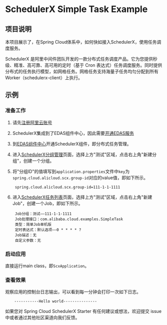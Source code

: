 # SchedulerX Simple Task Example

## 项目说明

本项目展示了，在Spring Cloud体系中，如何快如接入SchedulerX，使用任务调度服务。

SchedulerX 是阿里中间件团队开发的一款分布式任务调度产品。它为您提供秒级、精准、高可靠、高可用的定时（基于 Cron 表达式）任务调度服务。同时提供分布式的任务执行模型，如网格任务。网格任务支持海量子任务均匀分配到所有 Worker（schedulerx-client）上执行。

## 示例

### 准备工作

1. 请先[注册阿里云账号](https://account.aliyun.com/register/register.htm?spm=5176.8142029.388261.26.e9396d3eEIv28g&oauth_callback=https%3A%2F%2Fwww.aliyun.com%2F)

2. SchedulerX集成到了EDAS组件中心，因此需要[开通EDAS服务](https://common-buy.aliyun.com/?spm=5176.11451019.0.0.6f5965c0Uq5tue&commodityCode=edaspostpay#/buy)

3. 到[EDAS组件中心](https://edas.console.aliyun.com/#/edasTools)开通SchedulerX组件，即分布式任务管理。

4. 进入[SchedulerX分组管理](https://edas.console.aliyun.com/#/schedulerXGroup?regionNo=cn-test)页面，选择上方"测试"区域，点击右上角"新建分组"，创建一个分组。
 
5. 将"分组ID"的值填写到`application.properties`文件中`key`为`spring.cloud.alicloud.scx.group-id`对应的value值，即如下所示。

        spring.cloud.alicloud.scx.group-id=111-1-1-1111
        
6. 进入[SchedulerX任务列表](https://edas.console.aliyun.com/#/edasSchedulerXJob?regionNo=cn-test)页面，选择上方"测试"区域，点击右上角"新建Job"，创建一个Job，即如下所示。

        Job分组：测试——111-1-1-1111
        Job处理接口：com.alibaba.cloud.examples.SimpleTask
        类型：简单Job单机版
        定时表达式：默认选项——0 * * * * ?
        Job描述：无
        自定义参数：无
        
### 启动应用

直接运行main class，即`ScxApplication`。

### 查看效果

观察应用的控制台日志输出，可以看到每一分钟会打印一次如下日志。

```
    -----------Hello world---------------
```

如果您对 Spring Cloud SchedulerX Starter 有任何建议或想法，欢迎提交 issue 中或者通过其他社区渠道向我们反馈。

